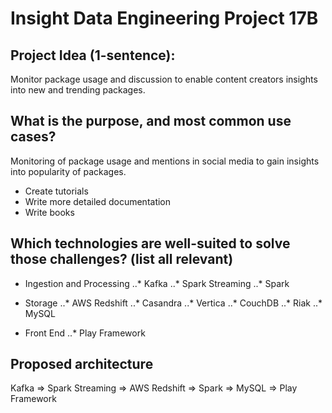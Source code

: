 # Insight Data Engineering Project 17B

## Project Idea (1-sentence):
Monitor package usage and discussion to enable content creators insights into new and trending packages.

## What is the purpose, and most common use cases?
Monitoring of package usage and mentions in social media to gain insights into popularity of packages.
* Create tutorials
* Write more detailed documentation
* Write books

## Which technologies are well-suited to solve those challenges? (list all relevant)
* Ingestion and Processing
..* Kafka
..* Spark Streaming
..* Spark

* Storage
..* AWS Redshift
..* Casandra
..* Vertica
..* CouchDB
..* Riak
..* MySQL

* Front End
..* Play Framework

## Proposed architecture
Kafka => Spark Streaming => AWS Redshift => Spark => MySQL => Play Framework
